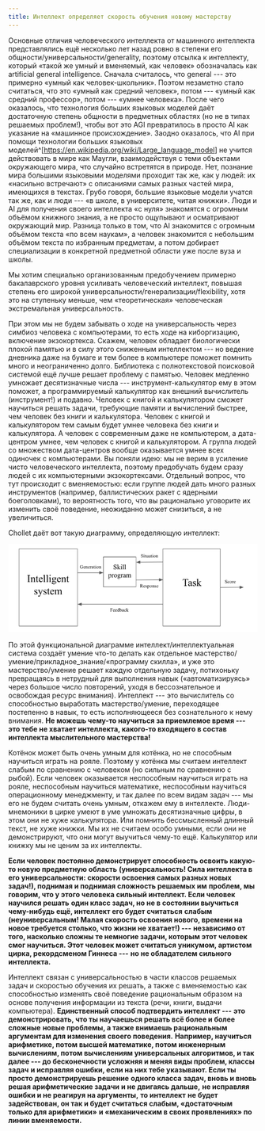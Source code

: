```yaml
---
title: Интеллект определяет скорость обучения новому мастерству
---
```


Основные отличия человеческого интеллекта от машинного интеллекта
представлялись ещё несколько лет назад ровно в степени его
общности/универсальности/generality, поэтому отсылка к интеллекту,
который «такой же умный и вменяемый, как человек» обозначалась как
artificial general intelligence. Сначала считалось, что general --- это
примерно «умный как человек-школьник». Поэтом незаметно стало считаться,
что это «умный как средний человек», потом --- «умный как средний
профессор», потом --- «умнее человека». После чего оказалось, что
технология больших языковых моделей даёт достаточную степень общности в
предметных областях (но не в типах решаемых проблем!), чтобы вот это AGI
превратилось в просто AI как указание на «машинное происхождение».
Заодно оказалось, что AI при помощи технологии больших языковых
моделей^[<https://en.wikipedia.org/wiki/Large_language_model>]
не учится действовать в мире как Маугли, взаимодействуя с теми объектами
окружающего мира, что случайно встретятся в природе. Нет, познание мира
большими языковыми моделями проходит так же, как у людей: их «насильно
встречают» с описаниями самых разных частей мира, имеющихся в текстах.
Грубо говоря, большие языковые модели учатся так же, как и люди --- «в
школе, в университете, читая книжки». Люди и AI для получения своего
интеллекта «с нуля» знакомятся с огромным объёмом книжного знания, а не
просто ощупывают и осматривают окружающий мир. Разница только в том, что
AI знакомится с огромным объёмом текста «по всем наукам», а человек
знакомится с небольшим объёмом текста по избранным предметам, а потом
добирает специализации в конкретной предметной области уже после вуза и
школы.

Мы хотим специально организованным предобучением примерно бакалаврского
уровня усиливать человеческий интеллект, повышая степень его широкой
универсальности/генерализации/flexibility, хотя это на ступеньку меньше,
чем «теоретическая» человеческая экстремальная универсальность.

При этом мы не будем забывать о ходе на универсальность через симбиоз
человека с компьютерами, то есть ходе на киборгизацию, включение
экзокортекса. Скажем, человек обладает биологически плохой памятью и в
силу этого сниженным интеллектом --- но ведение дневника даже на бумаге
и тем более в компьютере поможет помнить много и неограниченно долго.
Библиотека с полнотекстовой поисковой системой ещё лучше решает проблему
с памятью. Человек медленно умножает десятизначные числа ---
инструмент-калькулятор ему в этом поможет, а программируемый калькулятор
как внешний вычислитель (инструмент!) и подавно. Человек с книгой и
калькулятором сможет научиться решать задачи, требующие памяти и
вычислений быстрее, чем человек без книги и калькулятора. Человек с
книгой и калькулятором тем самым будет умнее человека без книги и
калькулятора. А человек с современным даже не компьютером, а
дата-центром умнее, чем человек с книгой и калькулятором. А группа людей
со множеством дата-центров вообще оказывается умнее всех одиночек с
компьютерами. Вы поняли идею: мы не верим в усиление чисто человеческого
интеллекта, поэтому предобучать будем сразу людей с их компьютерными
экзокортексами. Отдельный вопрос, что тут происходит с вменяемостью:
если группе людей дать много разных инструментов (например,
баллистических ракет с ядерными боеголовками), то вероятность того, что
вы рационально уговорите их изменить своё поведение, неожиданно может
снизиться, а не увеличиться.

Chollet даёт вот такую диаграмму, определяющую интеллект:


![](09-intelligence-determines-the-speed-of-learning-a-new-skill-5.png)


По этой функциональной диаграмме интеллект/интеллектуальная система
создаёт умение что-то делать как отдельное
мастерство/умение/прикладное\_знание/«программу скилла», и уже это
мастерство/умение решает каждую отдельную задачу, потихоньку превращаясь
в нетрудный для выполнения навык («автоматизируясь» через большое число
повторений, уходя в бессознательное и освобождая ресурс внимания).
Интеллект --- это вычислитель со способностью выработать
мастерство/умение, переходящее постепенно в навык, то есть исполняющееся
без сознательного к нему внимания. **Не можешь чему-то научиться за
приемлемое время ---** **это тебе не хватает интеллекта, какого-то
входящего в состав интеллекта мыслительного мастерства!**

Котёнок может быть очень умным для котёнка, но не способным научиться
играть на рояле. Поэтому у котёнка мы считаем интеллект слабым по
сравнению с человеком (но сильным по сравнению с рыбой). Если человек
оказывается неспособным научиться играть на рояле, неспособным научиться
математике, неспособным научиться операционному менеджменту, и так далее
по всем видам задач --- мы его не будем считать очень умным, откажем ему
в интеллекте. Люди-мнемоники в цирке умеют в уме умножать десятизначные
цифры, в этом они не хуже калькулятора. Или помнить бессмысленный
длинный текст, не хуже книжки. Мы их не считаем особо умными, если они
не демонстрируют, что они могут выучиться чему-то ещё. Калькулятор или
книжку мы не ценим за их интеллекты.

**Если человек постоянно демонстрирует способность освоить какую-то
новую предметную область** **(универсальность! Сила интеллекта в его
универсальности: скорости освоения самых разных новых задач!), поднимая
и поднимая сложность решаемых им** **проблем, мы говорим, что у этого
человека сильный интеллект. Если человек научился решать** **один класс
задач, но не в состоянии выучиться чему-нибудь ещё, интеллект его будет
считаться** **слабым (неуниверсальным! Малая скорость освоения нового,
времени на новое требуется столько, что жизни не хватает!) ---**
**независимо от того, насколько сложны те немногие задачи, которым этот
человек смог научиться. Этот человек может считаться уникумом, артистом
цирка, рекордсменом Гиннеса ---** **но не обладателем сильного
интеллекта.**

Интеллект связан с универсальностью в части классов решаемых задач и
скоростью обучения их решать, а также с вменяемостью как способностью
изменять своё поведение рациональным образом на основе получения
информации из текста (речи, книги, выдачи компьютера). **Единственный
способ подтвердить интеллект ---** **это демонстрировать, что ты
научаешься решать всё более и более сложные** **новые проблемы, а также
внимаешь рациональным аргументам для изменения своего поведения.**
**Например, научиться арифметике, потом высшей математике, потом
инженерным вычислениям, потом вычислениям универсальных алгоритмов, и
так далее --- до бесконечности усложняя и меняя виды проблем, классы
задач** **и исправляя ошибки, если на них тебе указывают. Если ты просто
демонстрируешь решение** **одного класса** **задач, вновь и вновь решая
арифметические задачи** **и не двигаясь дальше,** **не исправляя ошибки
и не реагируя на аргументы,** **то интеллект** **не будет**
**задействован, он так и будет считаться слабым, «достаточным только для
арифметики»** **и «механическим в своих проявлениях» по линии
вменяемости.**
